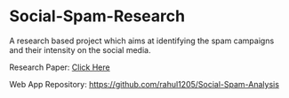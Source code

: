 # Social-Spam-Research
A research based project which aims at identifying the spam campaigns and their intensity on the social media.

Research Paper: <a href="https://mittrayash.github.io/social_spam.pdf">Click Here</a>

Web App Repository: https://github.com/rahul1205/Social-Spam-Analysis
